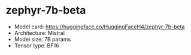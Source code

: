 # zephyr-7b-beta

* Model card: https://huggingface.co/HuggingFaceH4/zephyr-7b-beta
* Architecture: Mistral
* Model size: 7B params
* Tensor type: BF16
